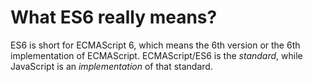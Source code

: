 # What ES6 really means?

ES6 is short for ECMAScript 6, which means the 6th version or the 6th implementation of ECMAScript. ECMAScript/ES6 is the *standard*, while JavaScript is an *implementation* of that standard.
